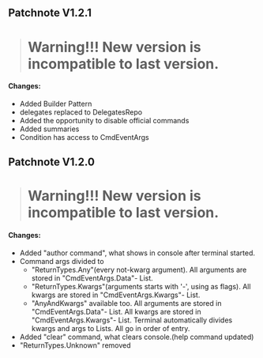 ## Patchnote V1.2.1

> # Warning!!! New version is incompatible to last version.

#### Changes:
* Added Builder Pattern
* delegates replaced to DelegatesRepo
* Added the opportunity to disable official commands
* Added summaries
* Condition has access to CmdEventArgs

## Patchnote V1.2.0

> # Warning!!! New version is incompatible to last version.

#### Changes:
* Added "author command", what shows in console after terminal started.
* Command args divided to
  * "ReturnTypes.Any"(every not-kwarg argument). All arguments are stored in "CmdEventArgs.Data"- List<string>.
  * "ReturnTypes.Kwargs"(arguments starts with '-', using as flags). All kwargs are stored in "CmdEventArgs.Kwargs"- List<string>.
  * "AnyAndKwargs" available too. All arguments are stored in "CmdEventArgs.Data"- List<string>. All kwargs are stored in "CmdEventArgs.Kwargs"- List<string>.
 Terminal automatically divides kwargs and args to Lists. All go in order of entry.
* Added "clear" command, what clears console.(help command updated)
* "ReturnTypes.Unknown" removed
